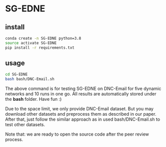 # SG-EDNE

## install
```bash
conda create -n SG-EDNE python=3.8
source activate SG-EDNE 
pip install -r requirements.txt
```

## usage
```bash
cd SG-EDNE
bash bash/DNC-Email.sh
```

The above command is for testing SG-EDNE on DNC-Email for five dynamic networks and 10 runs in one go. All results are automatically stored under the **bash** folder. Have fun :)

Due to the space limit, we only provide DNC-Email dataset. But you may download other datasets and preprocess them as described in our paper. After that, just follow the similar approach as in used bash/DNC-Email.sh to test other datasets.

Note that: we are ready to open the source code after the peer review process.